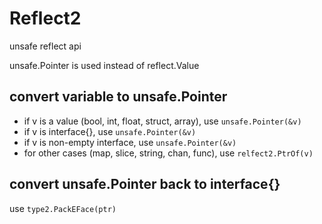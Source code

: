 # Reflect2 

unsafe reflect api

unsafe.Pointer is used instead of reflect.Value

## convert variable to unsafe.Pointer

* if v is a value (bool, int, float, struct, array), use `unsafe.Pointer(&v)`
* if v is interface{}, use `unsafe.Pointer(&v)`
* if v is non-empty interface, use `unsafe.Pointer(&v)`
* for other cases (map, slice, string, chan, func), use `relfect2.PtrOf(v)`

## convert unsafe.Pointer back to interface{}

use `type2.PackEFace(ptr)`